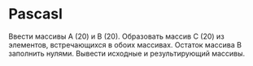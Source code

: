 # Pascasl
Ввести массивы А (20) и В (20). Образовать массив С (20) из элементов, встречающихся в обоих массивах. Остаток массива В заполнить нулями. Вывести исходные и результирующий массивы.
